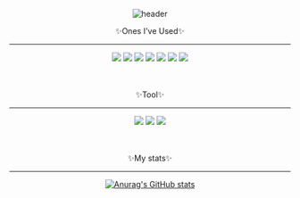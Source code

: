 <div align="center">

  ![header](https://capsule-render.vercel.app/api?type=Cylinder&text=Jmin0204's%20github&&animation=fadeIn&color=566c86)
</div>

<p align="center">✨Ones I've Used✨</p>
<hr size="1">
<div align="center">
  <img src="https://img.shields.io/badge/C-A8B9CC?style=flat-square&logo=C&logoColor=white"/>
  <img src="https://img.shields.io/badge/HTML-E34F26?style=flat-square&logo=HTML5&logoColor=white"/>
  <img src="https://img.shields.io/badge/CSS3-1572B6?style=flat-square&logo=CSS3&logoColor=white"/>
  <img src="https://img.shields.io/badge/JavaScript-F7DF1E?style=flat-square&logo=JavaScript&logoColor=white"/>
  <img src="https://img.shields.io/badge/Python-3776AB?style=flat-square&logo=Python&logoColor=white"/>
  <img src="https://img.shields.io/badge/Oracle-F80000?style=flat-square&logo=Oracle&logoColor=white"/>
  <img src="https://img.shields.io/badge/c++-00599c?style=for-the-badge&logo=c++&logoColor=ffffff" />
  
  
  
</div>

<br>
<br>

<p align="center">✨Tool✨</p>
<hr size="1">
<div align="center">
<img src="https://img.shields.io/badge/visualstudio-5C2D91?style=flat-square&logo=visualstudio&logoColor=white"/>
<img src="https://img.shields.io/badge/visualstudiocode-007ACC?style=flat-square&logo=visualstudiocode&logoColor=white"/>
<img src="https://img.shields.io/badge/eclipseide-2C2255?style=flat-square&logo=eclipseide&logoColor=white"/>
</div>
<br>
<br>
<p align="center">✨My stats✨</p>
<hr>
<div align="center">

  [![Anurag's GitHub stats](https://github-readme-stats.vercel.app/api?username=jmin0204)](https://github.com/jmin0204/github-readme-stats)
</div>


